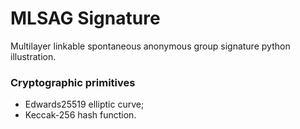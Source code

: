 # MLSAG Signature
Multilayer linkable spontaneous anonymous group signature python illustration.

### Cryptographic primitives
- Edwards25519 elliptic curve;
- Keccak-256 hash function.
